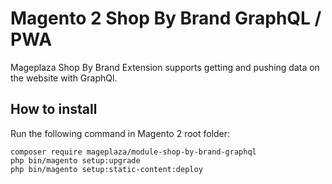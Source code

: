 # Magento 2 Shop By Brand GraphQL / PWA

Mageplaza Shop By Brand Extension supports getting and pushing data on the website with GraphQl.

## How to install

Run the following command in Magento 2 root folder:

```
composer require mageplaza/module-shop-by-brand-graphql
php bin/magento setup:upgrade
php bin/magento setup:static-content:deploy
```
